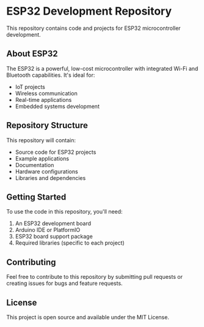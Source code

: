 # ESP32 Development Repository

This repository contains code and projects for ESP32 microcontroller development. 

## About ESP32
The ESP32 is a powerful, low-cost microcontroller with integrated Wi-Fi and Bluetooth capabilities. It's ideal for:
- IoT projects
- Wireless communication
- Real-time applications
- Embedded systems development

## Repository Structure
This repository will contain:
- Source code for ESP32 projects
- Example applications
- Documentation
- Hardware configurations
- Libraries and dependencies

## Getting Started
To use the code in this repository, you'll need:
1. An ESP32 development board
2. Arduino IDE or PlatformIO
3. ESP32 board support package
4. Required libraries (specific to each project)

## Contributing
Feel free to contribute to this repository by submitting pull requests or creating issues for bugs and feature requests.

## License
This project is open source and available under the MIT License.
